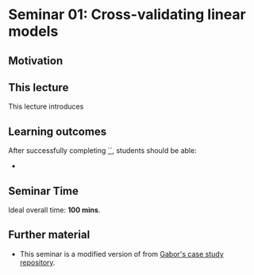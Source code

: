 # Seminar 01: Cross-validating linear models 

## Motivation



## This lecture

This lecture introduces

## Learning outcomes
After successfully completing [``](), students should be able:

  - 

## Seminar Time

Ideal overall time: **100 mins**.


## Further material

  - This seminar is a modified version of []() from [Gabor's case study repository](https://github.com/gabors-data-analysis/da_case_studies).

